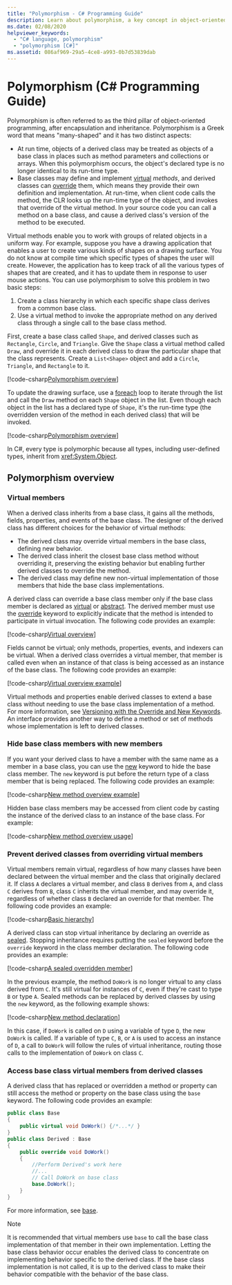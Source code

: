 ```yaml
---
title: "Polymorphism - C# Programming Guide"
description: Learn about polymorphism, a key concept in object-oriented programming languages like C#, which describes the relationship between base and derived classes.
ms.date: 02/08/2020
helpviewer_keywords: 
  - "C# language, polymorphism"
  - "polymorphism [C#]"
ms.assetid: 086af969-29a5-4ce8-a993-0b7d53839dab
---
```

# Polymorphism (C# Programming Guide)

Polymorphism is often referred to as the third pillar of object-oriented programming, after encapsulation and inheritance. Polymorphism is a Greek word that means "many-shaped" and it has two distinct aspects:
  
- At run time, objects of a derived class may be treated as objects of a base class in places such as method parameters and collections or arrays. When this polymorphism occurs, the object's declared type is no longer identical to its run-time type.
- Base classes may define and implement [virtual](../../language-reference/keywords/virtual.md) *methods*, and derived classes can [override](../../language-reference/keywords/override.md) them, which means they provide their own definition and implementation. At run-time, when client code calls the method, the CLR looks up the run-time type of the object, and invokes that override of the virtual method. In your source code you can call a method on a base class, and cause a derived class's version of the method to be executed.

Virtual methods enable you to work with groups of related objects in a uniform way. For example, suppose you have a drawing application that enables a user to create various kinds of shapes on a drawing surface. You do not know at compile time which specific types of shapes the user will create. However, the application has to keep track of all the various types of shapes that are created, and it has to update them in response to user mouse actions. You can use polymorphism to solve this problem in two basic steps:

1. Create a class hierarchy in which each specific shape class derives from a common base class.
1. Use a virtual method to invoke the appropriate method on any derived class through a single call to the base class method.

First, create a base class called `Shape`, and derived classes such as `Rectangle`, `Circle`, and `Triangle`. Give the `Shape` class a virtual method called `Draw`, and override it in each derived class to draw the particular shape that the class represents. Create a `List<Shape>` object and add a `Circle`, `Triangle`, and `Rectangle` to it.

[!code-csharp[Polymorphism overview](~/samples/snippets/csharp/objectoriented/Inheritance.cs#PolymorphismOverview)]

To update the drawing surface, use a [foreach](../../language-reference/keywords/foreach-in.md) loop to iterate through the list and call the `Draw` method on each `Shape` object in the list. Even though each object in the list has a declared type of `Shape`, it's the run-time type (the overridden version of the method in each derived class) that will be invoked.

[!code-csharp[Polymorphism overview](~/samples/snippets/csharp/objectoriented/Inheritance.cs#UsePolymorphism)]

In C#, every type is polymorphic because all types, including user-defined types, inherit from <xref:System.Object>.  

## Polymorphism overview

### Virtual members

When a derived class inherits from a base class, it gains all the methods, fields, properties, and events of the base class. The designer of the derived class has different choices for the behavior of virtual methods:

- The derived class may override virtual members in the base class, defining new behavior.
- The derived class inherit the closest base class method without overriding it, preserving the existing behavior but enabling further derived classes to override the method.
- The derived class may define new non-virtual implementation of those members that hide the base class implementations.

A derived class can override a base class member only if the base class member is declared as [virtual](../../language-reference/keywords/virtual.md) or [abstract](../../language-reference/keywords/abstract.md). The derived member must use the [override](../../language-reference/keywords/override.md) keyword to explicitly indicate that the method is intended to participate in virtual invocation. The following code provides an example:

[!code-csharp[Virtual overview](~/samples/snippets/csharp/objectoriented/Inheritance.cs#VirtualMethods)]

Fields cannot be virtual; only methods, properties, events, and indexers can be virtual. When a derived class overrides a virtual member, that member is called even when an instance of that class is being accessed as an instance of the base class. The following code provides an example:

[!code-csharp[Virtual overview example](~/samples/snippets/csharp/objectoriented/Inheritance.cs#SnippetTestVirtualMethods)]

Virtual methods and properties enable derived classes to extend a base class without needing to use the base class implementation of a method. For more information, see [Versioning with the Override and New Keywords](../../programming-guide/classes-and-structs/versioning-with-the-override-and-new-keywords.md). An interface provides another way to define a method or set of methods whose implementation is left to derived classes.

### Hide base class members with new members

If you want your derived class to have a member with the same name as a member in a base class, you can use the [new](../../language-reference/keywords/new-modifier.md) keyword to hide the base class member. The `new` keyword is put before the return type of a class member that is being replaced. The following code provides an example:

[!code-csharp[New method overview example](~/samples/snippets/csharp/objectoriented/Inheritance.cs#NewMethods)]

Hidden base class members may be accessed from client code by casting the instance of the derived class to an instance of the base class. For example:

[!code-csharp[New method overview usage](~/samples/snippets/csharp/objectoriented/Inheritance.cs#UseNewMethods)]

### Prevent derived classes from overriding virtual members  

Virtual members remain virtual, regardless of how many classes have been declared between the virtual member and the class that originally declared it. If class `A` declares a virtual member, and class `B` derives from `A`, and class `C` derives from `B`, class `C` inherits the virtual member, and may override it, regardless of whether class `B` declared an override for that member. The following code provides an example:

[!code-csharp[Basic hierarchy](~/samples/snippets/csharp/objectoriented/Hierarchy.cs#FirstHierarchy)]

A derived class can stop virtual inheritance by declaring an override as [sealed](../../language-reference/keywords/sealed.md). Stopping inheritance requires putting the `sealed` keyword before the `override` keyword in the class member declaration. The following code provides an example:

[!code-csharp[A sealed overridden member](~/samples/snippets/csharp/objectoriented/Hierarchy.cs#SealedOverride)]

In the previous example, the method `DoWork` is no longer virtual to any class derived from `C`. It's still virtual for instances of `C`, even if they're cast to type `B` or type `A`. Sealed methods can be replaced by derived classes by using the `new` keyword, as the following example shows:

[!code-csharp[New method declaration](~/samples/snippets/csharp/objectoriented/Hierarchy.cs#NewDeclaration)]

In this case, if `DoWork` is called on `D` using a variable of type `D`, the new `DoWork` is called. If a variable of type `C`, `B`, or `A` is used to access an instance of `D`, a call to `DoWork` will follow the rules of virtual inheritance, routing those calls to the implementation of `DoWork` on class `C`.

### Access base class virtual members from derived classes

A derived class that has replaced or overridden a method or property can still access the method or property on the base class using the `base` keyword. The following code provides an example:

```csharp
public class Base
{
    public virtual void DoWork() {/*...*/ }
}
public class Derived : Base
{
    public override void DoWork()
    {
        //Perform Derived's work here
        //...
        // Call DoWork on base class
        base.DoWork();
    }
}
```

For more information, see [base](../../language-reference/keywords/base.md).

> [!NOTE]
> It is recommended that virtual members use `base` to call the base class implementation of that member in their own implementation. Letting the base class behavior occur enables the derived class to concentrate on implementing behavior specific to the derived class. If the base class implementation is not called, it is up to the derived class to make their behavior compatible with the behavior of the base class.
